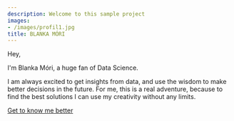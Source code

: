 ```yaml
---
description: Welcome to this sample project
images:
- /images/profil1.jpg
title: BLANKA MÓRI
---
```


Hey,

I'm Blanka Móri, a huge fan of Data Science.

I am always excited to get insights from data, and use the wisdom to make better decisions in the future. For me, this is a real adventure, because to find the best solutions I can use my creativity without any limits. 

[Get to know me better](/about "Get to know me better")
